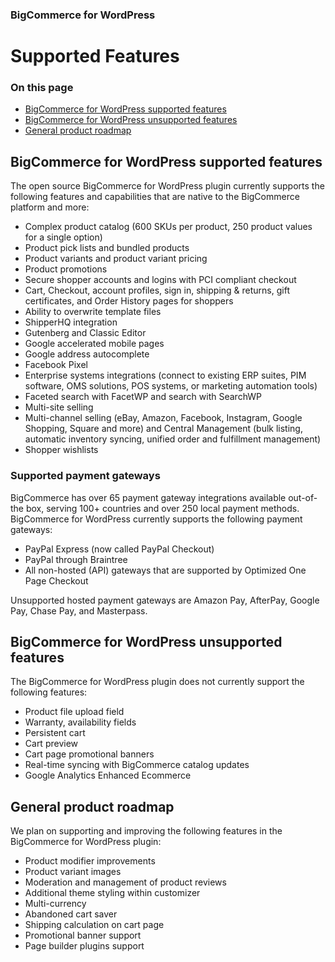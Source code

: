 <div><h3 class="sub-docs-type" id="bigcommerce-for-wordpress">BigCommerce for WordPress</h3>

# Supported Features

<div class="otp" id="no-index">

### On this page
- [BigCommerce for WordPress supported features](#bigcommerce-for-wordpress-supported-features)
- [BigCommerce for WordPress unsupported features](#bigcommerce-for-wordpress-unsupported-features)
- [General product roadmap](#general-product-roadmap)

</div>

## BigCommerce for WordPress supported features

The open source BigCommerce for WordPress plugin currently supports the following features and capabilities that are native to the BigCommerce platform and more:

* Complex product catalog (600 SKUs per product, 250 product values for a single option)
* Product pick lists and bundled products
* Product variants and product variant pricing
* Product promotions
* Secure shopper accounts and logins with PCI compliant checkout
* Cart, Checkout, account profiles, sign in, shipping & returns, gift certificates, and Order History pages for shoppers
* Ability to overwrite template files
* ShipperHQ integration
* Gutenberg and Classic Editor
* Google accelerated mobile pages 
* Google address autocomplete 
* Facebook Pixel 
* Enterprise systems integrations (connect to existing ERP suites, PIM software, OMS solutions, POS systems, or marketing automation tools)
* Faceted search with FacetWP and search with SearchWP
* Multi-site selling
* Multi-channel selling (eBay, Amazon, Facebook, Instagram, Google Shopping, Square and more) and Central Management (bulk listing, automatic inventory syncing, unified order and fulfillment management)
* Shopper wishlists

### Supported payment gateways

BigCommerce has over 65 payment gateway integrations available out-of-the box, serving 100+ countries and over 250 local payment methods. BigCommerce for WordPress currently supports the following payment gateways:

* PayPal Express (now called PayPal Checkout)
* PayPal through Braintree
* All non-hosted (API) gateways that are supported by Optimized One Page Checkout 

Unsupported hosted payment gateways are Amazon Pay, AfterPay, Google Pay, Chase Pay, and Masterpass.

## BigCommerce for WordPress unsupported features

The BigCommerce for WordPress plugin does not currently support the following features: 

* Product file upload field
* Warranty, availability fields
* Persistent cart
* Cart preview
* Cart page promotional banners
* Real-time syncing with BigCommerce catalog updates
* Google Analytics Enhanced Ecommerce

## General product roadmap

We plan on supporting and improving the following features in the BigCommerce for WordPress plugin:

* Product modifier improvements
* Product variant images
* Moderation and management of product reviews
* Additional theme styling within customizer
* Multi-currency
* Abandoned cart saver 
* Shipping calculation on cart page
* Promotional banner support
* Page builder plugins support
